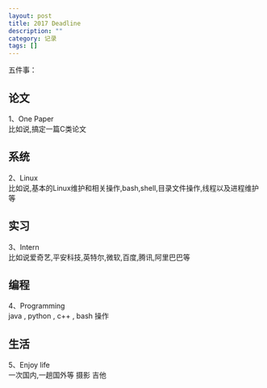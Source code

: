 ```yaml
---
layout: post
title: 2017 Deadline
description: ""
category: 记录
tags: []
---
```


五件事：<br/>

## 论文
1、One Paper <br/>
   比如说,搞定一篇C类论文
  
## 系统
2、Linux <br/>
   比如说,基本的Linux维护和相关操作,bash,shell,目录文件操作,线程以及进程维护等

## 实习
3、Intern <br/>
   比如说爱奇艺,平安科技,英特尔,微软,百度,腾讯,阿里巴巴等

## 编程
4、Programming <br/>
   java , python , c++ , bash 操作

## 生活
5、Enjoy life <br/>
   一次国内,一趟国外等
   摄影
   吉他

